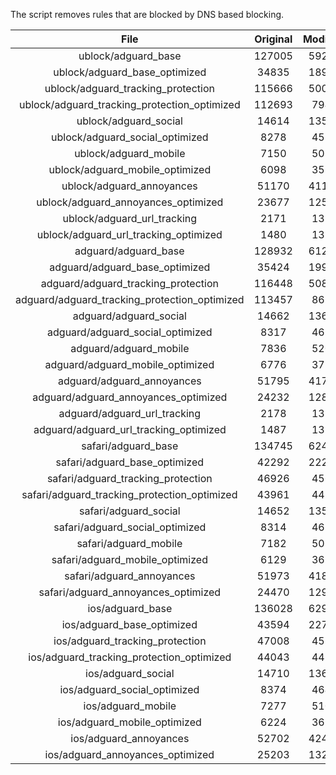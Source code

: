 The script removes rules that are blocked by DNS based blocking.


| File | Original | Modified |
|:----:|:-----:|:-----:|
| ublock/adguard_base | 127005 | 59223 |
| ublock/adguard_base_optimized | 34835 | 18926 |
| ublock/adguard_tracking_protection | 115666 | 50076 |
| ublock/adguard_tracking_protection_optimized | 112693 | 7945 |
| ublock/adguard_social | 14614 | 13558 |
| ublock/adguard_social_optimized | 8278 | 4596 |
| ublock/adguard_mobile | 7150 | 5020 |
| ublock/adguard_mobile_optimized | 6098 | 3584 |
| ublock/adguard_annoyances | 51170 | 41180 |
| ublock/adguard_annoyances_optimized | 23677 | 12524 |
| ublock/adguard_url_tracking | 2171 | 1321 |
| ublock/adguard_url_tracking_optimized | 1480 | 1318 |
| adguard/adguard_base | 128932 | 61220 |
| adguard/adguard_base_optimized | 35424 | 19945 |
| adguard/adguard_tracking_protection | 116448 | 50803 |
| adguard/adguard_tracking_protection_optimized | 113457 | 8659 |
| adguard/adguard_social | 14662 | 13613 |
| adguard/adguard_social_optimized | 8317 | 4639 |
| adguard/adguard_mobile | 7836 | 5200 |
| adguard/adguard_mobile_optimized | 6776 | 3757 |
| adguard/adguard_annoyances | 51795 | 41739 |
| adguard/adguard_annoyances_optimized | 24232 | 12821 |
| adguard/adguard_url_tracking | 2178 | 1328 |
| adguard/adguard_url_tracking_optimized | 1487 | 1325 |
| safari/adguard_base | 134745 | 62494 |
| safari/adguard_base_optimized | 42292 | 22222 |
| safari/adguard_tracking_protection | 46926 | 4564 |
| safari/adguard_tracking_protection_optimized | 43961 | 4420 |
| safari/adguard_social | 14652 | 13597 |
| safari/adguard_social_optimized | 8314 | 4626 |
| safari/adguard_mobile | 7182 | 5056 |
| safari/adguard_mobile_optimized | 6129 | 3614 |
| safari/adguard_annoyances | 51973 | 41841 |
| safari/adguard_annoyances_optimized | 24470 | 12900 |
| ios/adguard_base | 136028 | 62998 |
| ios/adguard_base_optimized | 43594 | 22725 |
| ios/adguard_tracking_protection | 47008 | 4572 |
| ios/adguard_tracking_protection_optimized | 44043 | 4428 |
| ios/adguard_social | 14710 | 13629 |
| ios/adguard_social_optimized | 8374 | 4640 |
| ios/adguard_mobile | 7277 | 5100 |
| ios/adguard_mobile_optimized | 6224 | 3655 |
| ios/adguard_annoyances | 52702 | 42465 |
| ios/adguard_annoyances_optimized | 25203 | 13209 |